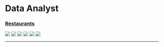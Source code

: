 # Data Analyst

### [Restaurants](https://github.com/AEStrategies/coding-challenge/tree/main/Data%20Analyst/Restaurants)
<p>
    <a>
        <img src="https://img.shields.io/badge/difficulty-easy-brightgreen" />
    </a>
    <a>
        <img src="https://img.shields.io/badge/type-dashboard-blue" />
    </a>
    <a>
        <img src="https://img.shields.io/badge/-joins-lightgrey" />
    </a>
    <a>
        <img src="https://img.shields.io/badge/-basic statistics-lightgrey" />
    </a>
    <a>
        <img src="https://img.shields.io/badge/-visuals-lightgrey" />
    </a>
    <a>
        <img src="https://img.shields.io/badge/-label encoding-lightgrey" />
    </a>
</p>

---
